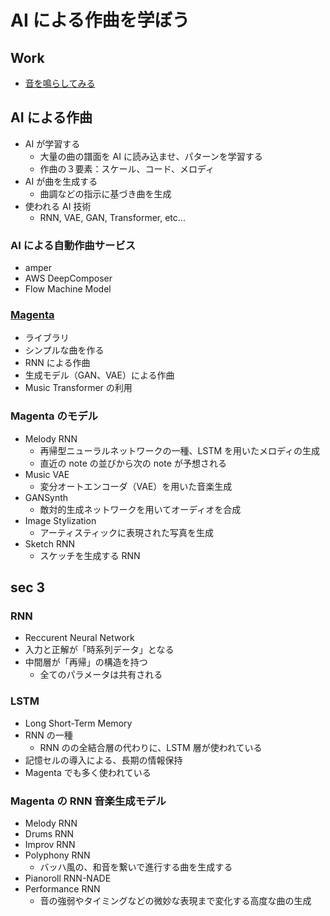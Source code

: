 # AI による作曲を学ぼう

## Work
- [音を鳴らしてみる](https://colab.research.google.com/drive/1psJDwYKibGn3SRvSEQCYJ8GxXruETvqz#scrollTo=-f3NugXcctpn)


## AI による作曲
- AI が学習する
  - 大量の曲の譜面を AI に読み込ませ、パターンを学習する
  - 作曲の３要素：スケール、コード、メロディ
- AI が曲を生成する
  - 曲調などの指示に基づき曲を生成
- 使われる AI 技術
  - RNN, VAE, GAN, Transformer, etc...

### AI による自動作曲サービス
- amper
- AWS DeepComposer
- Flow Machine Model


### [Magenta](https://magenta.tensorflow.org/)
- ライブラリ
- シンプルな曲を作る
- RNN による作曲
- 生成モデル（GAN、VAE）による作曲
- Music Transformer の利用

### Magenta のモデル
- Melody RNN
  - 再帰型ニューラルネットワークの一種、LSTM を用いたメロディの生成
  - 直近の note の並びから次の note が予想される
- Music VAE
  - 変分オートエンコーダ（VAE）を用いた音楽生成
- GANSynth
  - 敵対的生成ネットワークを用いてオーディオを合成
- Image Stylization
  - アーティスティックに表現された写真を生成
- Sketch RNN
  - スケッチを生成する RNN


## sec 3

### RNN
- Reccurent Neural Network
- 入力と正解が「時系列データ」となる
- 中間層が「再帰」の構造を持つ
  - 全てのパラメータは共有される

### LSTM
- Long Short-Term Memory
- RNN の一種
  - RNN のの全結合層の代わりに、LSTM 層が使われている
- 記憶セルの導入による、長期の情報保持
- Magenta でも多く使われている

### Magenta の RNN 音楽生成モデル
- Melody RNN
- Drums RNN
- Improv RNN
- Polyphony RNN
  - バッハ風の、和音を繋いで進行する曲を生成する
- Pianoroll RNN-NADE
- Performance RNN
  - 音の強弱やタイミングなどの微妙な表現まで変化する高度な曲の生成

